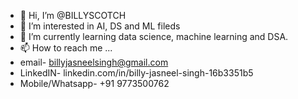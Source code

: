 - 👋 Hi, I’m @BILLYSCOTCH
- 👀 I’m interested in AI, DS and ML fileds
- 🌱 I’m currently learning data science, machine learning and DSA.
- 📫 How to reach me ... 
- email- billyjasneelsingh@gmail.com
- LinkedIN- linkedin.com/in/billy-jasneel-singh-16b3351b5
- Mobile/Whatsapp- +91 9773500762
<!---
BILLYSCOTCH/BILLYSCOTCH is a ✨ special ✨ repository because its `README.md` (this file) appears on your GitHub profile.
You can click the Preview link to take a look at your changes.
--->
